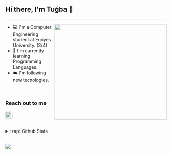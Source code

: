 ## Hi there, I'm Tuğba  :raising_hand:	 
---
<img src="https://media.giphy.com/media/WFZvB7VIXBgiz3oDXE/giphy.gif" align="right" width="350" height="300" >

* 💻 I'm a Computer Engineering student at Erciyes University. (3/4)
* :memo: I'm currently learning Programming Languages.
* :cloud: I'm following new tecnologies.
<br />

### Reach out to me
 [<img width="22" src="https://unpkg.com/simple-icons@v5/icons/linkedin.svg" />][linkedIn]

<br/>
 <details>
 <summary> :zap: Github Stats</summary> 
 
![Tugba's GitHub stats](https://github-readme-stats.vercel.app/api?username=tugbasahinn&show_icons=true&theme=tokyonight)
 </details>   
 <br />

 ![](https://komarev.com/ghpvc/?username=tugbasahinn) 

[linkedIn]: https://www.linkedin.com/in/tugbasahin/
